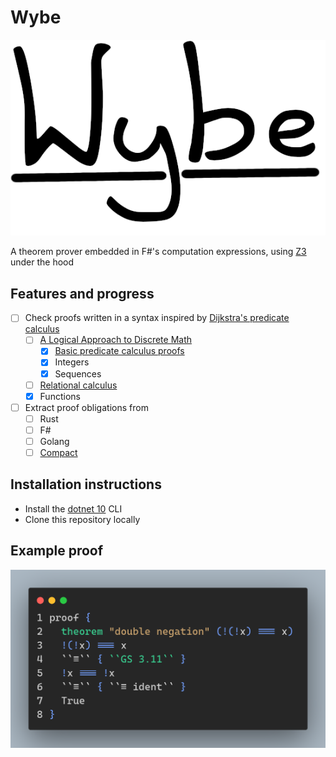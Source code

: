 # Wybe

![Wybe](./documents/images/wybe_logo.png)

A theorem prover embedded in F#'s computation expressions, using [Z3][3] under the hood

## Features and progress

- [ ] Check proofs written in a syntax inspired by [Dijkstra's predicate calculus][0]
  - [ ] [A Logical Approach to Discrete Math][1]
    - [x] [Basic predicate calculus proofs](./Prover/GriesSchneider/PredicateCalculus.fs)
    - [x] Integers
    - [x] Sequences
  - [ ] [Relational calculus](./documents/calc_collection.pdf)
  - [x] Functions

- [ ] Extract proof obligations from
  - [ ] Rust
  - [ ] F#
  - [ ] Golang
  - [ ] [Compact](https://docs.midnight.network/develop/reference/compact)

## Installation instructions

- Install the [dotnet 10](https://dotnet.microsoft.com/en-us/download) CLI
- Clone this repository locally

## Example proof

![Double Negation](./documents/images/double_negation.png)

[0]: https://www.cs.utexas.edu/users/EWD/transcriptions/EWD13xx/EWD1300.html
[1]: https://books.google.de/books/about/A_Logical_Approach_to_Discrete_Math.html?id=ZWTDQ6H6gsUC
[3]: https://github.com/Z3Prover/z3
